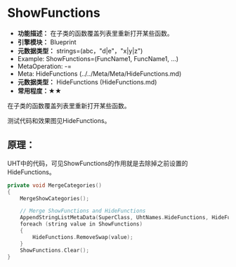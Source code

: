 # ShowFunctions

- **功能描述：**  在子类的函数覆盖列表里重新打开某些函数。
- **引擎模块：** Blueprint
- **元数据类型：** strings=(abc，"d|e"，"x|y|z")
- Example: ShowFunctions=(FuncName1, FuncName1, ...)
- MetaOperation: -=
- Meta: HideFunctions (../../Meta/Meta/HideFunctions.md)
- **元数据类型：** HideFunctions (HideFunctions.md)
- **常用程度：★★**

在子类的函数覆盖列表里重新打开某些函数。

测试代码和效果图见HideFunctions。

## 原理：

UHT中的代码，可见ShowFunctions的作用就是去除掉之前设置的HideFunctions。

```cpp
private void MergeCategories()
{
	MergeShowCategories();

	// Merge ShowFunctions and HideFunctions
	AppendStringListMetaData(SuperClass, UhtNames.HideFunctions, HideFunctions);
	foreach (string value in ShowFunctions)
	{
		HideFunctions.RemoveSwap(value);
	}
	ShowFunctions.Clear();
}
```